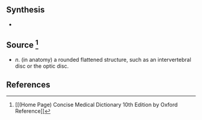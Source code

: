 ## Synthesis
- 
## Source [^1]
- $n$. (in anatomy) a rounded flattened structure, such as an intervertebral disc or the optic disc.
## References

[^1]: [[(Home Page) Concise Medical Dictionary 10th Edition by Oxford Reference]]